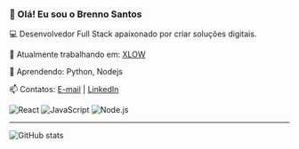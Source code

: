 ### 👋 Olá! Eu sou o Brenno Santos

💻 Desenvolvedor Full Stack apaixonado por criar soluções digitais.

🔭 Atualmente trabalhando em: [XLOW](https://control.xlow.com/)

🌱 Aprendendo: Python, Nodejs

📫 Contatos: [E-mail](mailto:devblsds@gmail.com) | [LinkedIn](https://linkedin.com/in/seu-usuario)

![React](https://img.shields.io/badge/React-20232A?style=flat&logo=react&logoColor=61DAFB)
![JavaScript](https://img.shields.io/badge/JavaScript-F7DF1E?style=flat&logo=javascript&logoColor=black)
![Node.js](https://img.shields.io/badge/Node.js-339933?style=flat&logo=nodedotjs&logoColor=white)

---

![GitHub stats](https://github-readme-stats.vercel.app/api?username=devbls&show_icons=true&theme=radical)
